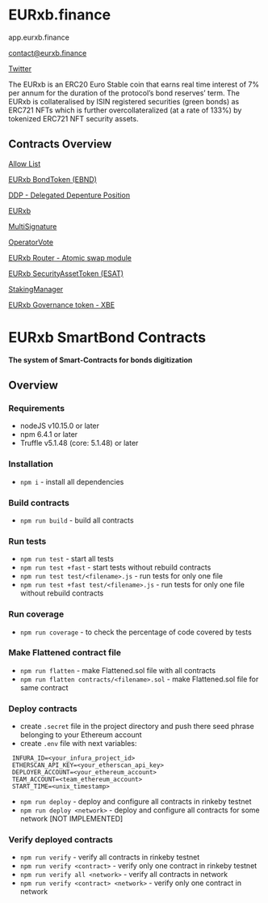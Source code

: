 # EURxb.finance

app.eurxb.finance

contact@eurxb.finance

[Twitter](https://twitter.com/EURxbfinance)


The EURxb is an ERC20 Euro Stable coin that earns real time interest of 7% per annum for the duration of the protocol’s bond reserves’ term. The EURxb is collateralised by ISIN registered securities (green bonds) as ERC721 NFTs which is further overcollateralized (at a rate of 133%) by tokenized ERC721 NFT security assets.

## **Contracts Overview**

[Allow List](https://github.com/EURxbfinance/SmartBond/blob/master/contracts/AllowList.sol)

[EURxb BondToken (EBND)](https://github.com/EURxbfinance/SmartBond/blob/master/contracts/BondToken.sol)

[DDP - Delegated Depenture Position](https://github.com/EURxbfinance/SmartBond/blob/master/contracts/DDP.sol)

[EURxb](https://github.com/EURxbfinance/SmartBond/blob/master/contracts/EURxb.sol)

[MultiSignature](https://github.com/EURxbfinance/SmartBond/blob/master/contracts/MultiSignature.sol)

[OperatorVote](https://github.com/EURxbfinance/SmartBond/blob/master/contracts/OperatorVote.sol)

[EURxb Router - Atomic swap module](https://github.com/EURxbfinance/SmartBond/blob/master/contracts/Router.sol)

[EURxb SecurityAssetToken (ESAT)](https://github.com/EURxbfinance/SmartBond/blob/master/contracts/SecurityAssetToken.sol)

[StakingManager](https://github.com/EURxbfinance/SmartBond/blob/master/contracts/StakingManager.sol)

[EURxb Governance token - XBE](https://github.com/EURxbfinance/SmartBond/blob/master/contracts/XBE.sol)



EURxb SmartBond Contracts
=================
**The system of Smart-Contracts for bonds digitization** 

## Overview

### Requirements

- nodeJS v10.15.0 or later
- npm 6.4.1 or later
- Truffle v5.1.48 (core: 5.1.48) or later

### Installation
- `npm i` - install all dependencies

### Build contracts
- `npm run build` - build all contracts

### Run tests
- `npm run test` - start all tests
- `npm run test +fast` - start tests without rebuild contracts
- `npm run test test/<filename>.js` - run tests for only one file
- `npm run test +fast test/<filename>.js` - run tests for only one file without rebuild contracts

### Run coverage
- `npm run coverage` - to check the percentage of code covered by tests

### Make Flattened contract file
- `npm run flatten` - make Flattened.sol file with all contracts
- `npm run flatten contracts/<filename>.sol` - make Flattened.sol file for same contract

### Deploy contracts

- create `.secret` file in the project directory and push there seed phrase belonging to your Ethereum account
- create `.env` file with next variables:
 ```
  INFURA_ID=<your_infura_project_id>
  ETHERSCAN_API_KEY=<your_etherscan_api_key>
  DEPLOYER_ACCOUNT=<your_ethereum_account>
  TEAM_ACCOUNT=<team_ethereum_account>
  START_TIME=<unix_timestamp>
 ```
  
- `npm run deploy` - deploy and configure all contracts in rinkeby testnet
- `npm run deploy <network>` - deploy and configure all contracts for some network [NOT IMPLEMENTED]

### Verify deployed contracts

- `npm run verify` - verify all contracts in rinkeby testnet
- `npm run verify <contract>` - verify only one contract in rinkeby testnet
- `npm run verify all <network>` - verify all contracts in network
- `npm run verify <contract> <network>` - verify only one contract in network

